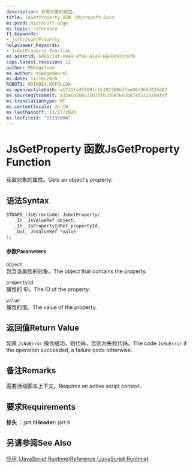 ```yaml
---
description: 获取对象的属性。
title: JsGetProperty 函数 |Microsoft Docs
ms.prod: microsoft-edge
ms.topic: reference
f1_keywords:
- jsrt/JsGetProperty
helpviewer_keywords:
- JsGetProperty function
ms.assetid: 606bc14f-e849-4f88-a148-6660e923c07b
caps.latest.revision: 12
author: MSEdgeTeam
ms.author: msedgedevrel
ms.date: 11/19/2020
ROBOTS: NOINDEX,NOFOLLOW
ms.openlocfilehash: e5731fa3f889fc1b182f88e37ae90c96d3825402
ms.sourcegitcommit: a35a6b5bbc21b7df61d08cbc6b074b5325ad4fef
ms.translationtype: MT
ms.contentlocale: zh-CN
ms.lasthandoff: 12/17/2020
ms.locfileid: "11232004"
---
```

# <span data-ttu-id="bf10c-103">JsGetProperty 函数</span><span class="sxs-lookup"><span data-stu-id="bf10c-103">JsGetProperty Function</span></span>

<span data-ttu-id="bf10c-104">获取对象的属性。</span><span class="sxs-lookup"><span data-stu-id="bf10c-104">Gets an object's property.</span></span>  
  
## <span data-ttu-id="bf10c-105">语法</span><span class="sxs-lookup"><span data-stu-id="bf10c-105">Syntax</span></span>  
  
```cpp  
STDAPI_(JsErrorCode) JsGetProperty(  
   _In_ JsValueRef object,  
   _In_ JsPropertyIdRef propertyId,  
   _Out_ JsValueRef *value  
);  
```  
  
#### <span data-ttu-id="bf10c-106">参数</span><span class="sxs-lookup"><span data-stu-id="bf10c-106">Parameters</span></span>  
 `object`  
 <span data-ttu-id="bf10c-107">包含该属性的对象。</span><span class="sxs-lookup"><span data-stu-id="bf10c-107">The object that contains the property.</span></span>  
  
 `propertyId`  
 <span data-ttu-id="bf10c-108">属性的 ID。</span><span class="sxs-lookup"><span data-stu-id="bf10c-108">The ID of the property.</span></span>  
  
 `value`  
 <span data-ttu-id="bf10c-109">属性的值。</span><span class="sxs-lookup"><span data-stu-id="bf10c-109">The value of the property.</span></span>  
  
## <span data-ttu-id="bf10c-110">返回值</span><span class="sxs-lookup"><span data-stu-id="bf10c-110">Return Value</span></span>  
 <span data-ttu-id="bf10c-111">如果 `JsNoError` 操作成功，则代码，否则为失败代码。</span><span class="sxs-lookup"><span data-stu-id="bf10c-111">The code `JsNoError` if the operation succeeded, a failure code otherwise.</span></span>  
  
## <span data-ttu-id="bf10c-112">备注</span><span class="sxs-lookup"><span data-stu-id="bf10c-112">Remarks</span></span>  
 <span data-ttu-id="bf10c-113">需要活动脚本上下文。</span><span class="sxs-lookup"><span data-stu-id="bf10c-113">Requires an active script context.</span></span>  
  
## <span data-ttu-id="bf10c-114">要求</span><span class="sxs-lookup"><span data-stu-id="bf10c-114">Requirements</span></span>  
 <span data-ttu-id="bf10c-115">**标头** ：jsrt.h</span><span class="sxs-lookup"><span data-stu-id="bf10c-115">**Header:** jsrt.h</span></span>  
  
## <span data-ttu-id="bf10c-116">另请参阅</span><span class="sxs-lookup"><span data-stu-id="bf10c-116">See Also</span></span>  
 [<span data-ttu-id="bf10c-117">应用 (JavaScript Runtime)</span><span class="sxs-lookup"><span data-stu-id="bf10c-117">Reference (JavaScript Runtime)</span></span>](../chakra-hosting/reference-javascript-runtime.md)
